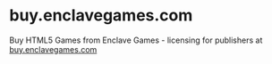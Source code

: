 buy.enclavegames.com
====================

Buy HTML5 Games from Enclave Games - licensing for publishers at [buy.enclavegames.com](http://buy.enclavegames.com/)
